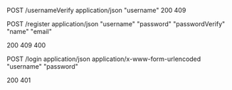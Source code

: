 POST /usernameVerify
application/json
    "username"
200
409

POST /register
application/json
    "username"
    "password"
    "passwordVerify"
    "name"
    "email"

200
409
400

POST /login
application/json
application/x-www-form-urlencoded
    "username"
    "password"

200
401






